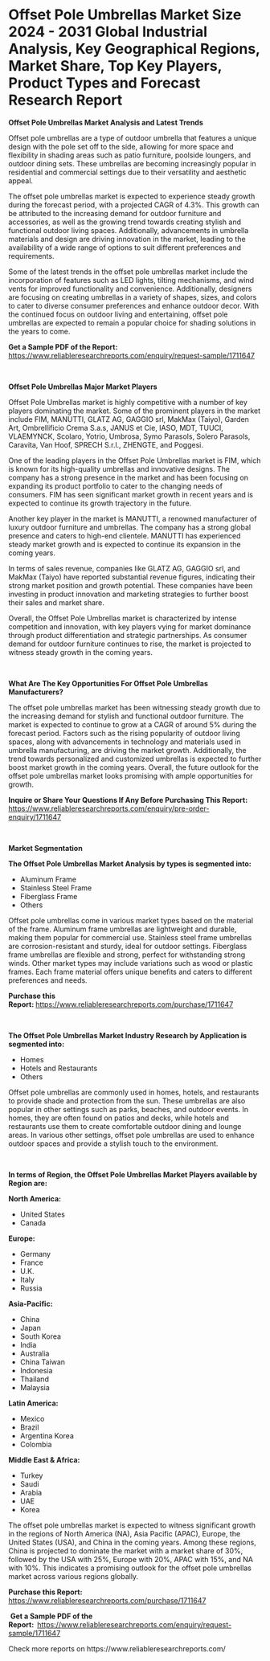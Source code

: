 <p><h1>Offset Pole Umbrellas Market Size 2024 - 2031 Global Industrial Analysis, Key Geographical Regions, Market Share, Top Key Players, Product Types and Forecast Research Report</h1></p><p><strong>Offset Pole Umbrellas Market Analysis and Latest Trends</strong></p>
<p><p>Offset pole umbrellas are a type of outdoor umbrella that features a unique design with the pole set off to the side, allowing for more space and flexibility in shading areas such as patio furniture, poolside loungers, and outdoor dining sets. These umbrellas are becoming increasingly popular in residential and commercial settings due to their versatility and aesthetic appeal.</p><p>The offset pole umbrellas market is expected to experience steady growth during the forecast period, with a projected CAGR of 4.3%. This growth can be attributed to the increasing demand for outdoor furniture and accessories, as well as the growing trend towards creating stylish and functional outdoor living spaces. Additionally, advancements in umbrella materials and design are driving innovation in the market, leading to the availability of a wide range of options to suit different preferences and requirements.</p><p>Some of the latest trends in the offset pole umbrellas market include the incorporation of features such as LED lights, tilting mechanisms, and wind vents for improved functionality and convenience. Additionally, designers are focusing on creating umbrellas in a variety of shapes, sizes, and colors to cater to diverse consumer preferences and enhance outdoor decor. With the continued focus on outdoor living and entertaining, offset pole umbrellas are expected to remain a popular choice for shading solutions in the years to come.</p></p>
<p><strong>Get a Sample PDF of the Report:&nbsp;</strong> <a href="https://www.reliableresearchreports.com/enquiry/request-sample/1711647">https://www.reliableresearchreports.com/enquiry/request-sample/1711647</a></p>
<p>&nbsp;</p>
<p><strong>Offset Pole Umbrellas Major Market Players</strong></p>
<p><p>Offset Pole Umbrellas market is highly competitive with a number of key players dominating the market. Some of the prominent players in the market include FIM, MANUTTI, GLATZ AG, GAGGIO srl, MakMax (Taiyo), Garden Art, Ombrellificio Crema S.a.s, JANUS et Cie, IASO, MDT, TUUCI, VLAEMYNCK, Scolaro, Yotrio, Umbrosa, Symo Parasols, Solero Parasols, Caravita, Van Hoof, SPRECH S.r.l., ZHENGTE, and Poggesi.</p><p>One of the leading players in the Offset Pole Umbrellas market is FIM, which is known for its high-quality umbrellas and innovative designs. The company has a strong presence in the market and has been focusing on expanding its product portfolio to cater to the changing needs of consumers. FIM has seen significant market growth in recent years and is expected to continue its growth trajectory in the future.</p><p>Another key player in the market is MANUTTI, a renowned manufacturer of luxury outdoor furniture and umbrellas. The company has a strong global presence and caters to high-end clientele. MANUTTI has experienced steady market growth and is expected to continue its expansion in the coming years.</p><p>In terms of sales revenue, companies like GLATZ AG, GAGGIO srl, and MakMax (Taiyo) have reported substantial revenue figures, indicating their strong market position and growth potential. These companies have been investing in product innovation and marketing strategies to further boost their sales and market share.</p><p>Overall, the Offset Pole Umbrellas market is characterized by intense competition and innovation, with key players vying for market dominance through product differentiation and strategic partnerships. As consumer demand for outdoor furniture continues to rise, the market is projected to witness steady growth in the coming years.</p></p>
<p>&nbsp;</p>
<p><strong>What Are The Key Opportunities For Offset Pole Umbrellas Manufacturers?</strong></p>
<p><p>The offset pole umbrellas market has been witnessing steady growth due to the increasing demand for stylish and functional outdoor furniture. The market is expected to continue to grow at a CAGR of around 5% during the forecast period. Factors such as the rising popularity of outdoor living spaces, along with advancements in technology and materials used in umbrella manufacturing, are driving the market growth. Additionally, the trend towards personalized and customized umbrellas is expected to further boost market growth in the coming years. Overall, the future outlook for the offset pole umbrellas market looks promising with ample opportunities for growth.</p></p>
<p><strong>Inquire or Share Your Questions If Any Before Purchasing This Report:</strong> <a href="https://www.reliableresearchreports.com/enquiry/pre-order-enquiry/1711647">https://www.reliableresearchreports.com/enquiry/pre-order-enquiry/1711647</a></p>
<p>&nbsp;</p>
<p><strong>Market Segmentation</strong></p>
<p><strong>The Offset Pole Umbrellas Market Analysis by types is segmented into:</strong></p>
<p><ul><li>Aluminum Frame</li><li>Stainless Steel Frame</li><li>Fiberglass Frame</li><li>Others</li></ul></p>
<p><p>Offset pole umbrellas come in various market types based on the material of the frame. Aluminum frame umbrellas are lightweight and durable, making them popular for commercial use. Stainless steel frame umbrellas are corrosion-resistant and sturdy, ideal for outdoor settings. Fiberglass frame umbrellas are flexible and strong, perfect for withstanding strong winds. Other market types may include variations such as wood or plastic frames. Each frame material offers unique benefits and caters to different preferences and needs.</p></p>
<p><strong>Purchase this Report:&nbsp;</strong><a href="https://www.reliableresearchreports.com/purchase/1711647">https://www.reliableresearchreports.com/purchase/1711647</a></p>
<p>&nbsp;</p>
<p><strong>The Offset Pole Umbrellas Market Industry Research by Application is segmented into:</strong></p>
<p><ul><li>Homes</li><li>Hotels and Restaurants</li><li>Others</li></ul></p>
<p><p>Offset pole umbrellas are commonly used in homes, hotels, and restaurants to provide shade and protection from the sun. These umbrellas are also popular in other settings such as parks, beaches, and outdoor events. In homes, they are often found on patios and decks, while hotels and restaurants use them to create comfortable outdoor dining and lounge areas. In various other settings, offset pole umbrellas are used to enhance outdoor spaces and provide a stylish touch to the environment.</p></p>
<p>&nbsp;</p>
<p><strong>In terms of Region, the Offset Pole Umbrellas Market Players available by Region are:</strong></p>
<p>
    <p> <strong> North America: </strong>
        <ul>
            <li>United States</li>
            <li>Canada</li>
        </ul>
        </p> 
    <p> <strong> Europe: </strong>
        <ul>
            <li>Germany</li>
            <li>France</li>
            <li>U.K.</li>
            <li>Italy</li>
            <li>Russia</li>
        </ul>
        </p> 
    <p> <strong> Asia-Pacific: </strong>
        <ul>
            <li>China</li>
            <li>Japan</li>
            <li>South Korea</li>
            <li>India</li>
            <li>Australia</li>
            <li>China Taiwan</li>
            <li>Indonesia</li>
            <li>Thailand</li>
            <li>Malaysia</li>
        </ul>
        </p> 
    <p> <strong> Latin America: </strong>
        <ul>
            <li>Mexico</li>
            <li>Brazil</li>
            <li>Argentina Korea</li>
            <li>Colombia</li>
        </ul>
        </p> 
    <p> <strong> Middle East & Africa: </strong>
        <ul>
            <li>Turkey</li>
            <li>Saudi</li>
            <li>Arabia</li>
            <li>UAE</li>
            <li>Korea</li>
        </ul>
    </p>
    </p>
<p><p>The offset pole umbrellas market is expected to witness significant growth in the regions of North America (NA), Asia Pacific (APAC), Europe, the United States (USA), and China in the coming years. Among these regions, China is projected to dominate the market with a market share of 30%, followed by the USA with 25%, Europe with 20%, APAC with 15%, and NA with 10%. This indicates a promising outlook for the offset pole umbrellas market across various regions globally.</p></p>
<p><strong>Purchase this Report: </strong><a href="https://www.reliableresearchreports.com/purchase/1711647">https://www.reliableresearchreports.com/purchase/1711647</a></p>
<p>&nbsp;<strong>Get a Sample PDF of the Report:&nbsp;&nbsp;</strong><a href="https://www.reliableresearchreports.com/enquiry/request-sample/1711647">https://www.reliableresearchreports.com/enquiry/request-sample/1711647</a></p>
<p><strong></strong></p>
<p>Check more reports on https://www.reliableresearchreports.com/</p>
